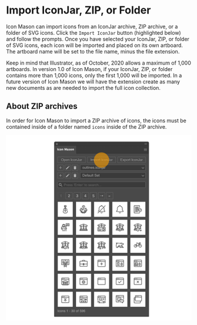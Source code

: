 # Import IconJar, ZIP, or Folder

Icon Mason can import icons from an IconJar archive, ZIP archive, or a folder of SVG icons. Click the `Import IconJar` button (highlighted below) and follow the prompts. Once you have selected your IconJar, ZIP, or folder of SVG icons, each icon will be imported and placed on its own artboard. The artboard name will be set to the file name, minus the file extension.

Keep in mind that Illustrator, as of October, 2020 allows a maximum of 1,000 artboards. In version 1.0 of Icon Mason, if your IconJar, ZIP, or folder contains more than 1,000 icons, only the first 1,000 will be imported. In a future version of Icon Mason we will have the extension create as many new documents as are needed to import the full icon collection.

## About ZIP archives

In order for Icon Mason to import a ZIP archive of icons, the icons must be contained inside of a folder named `icons` inside of the ZIP archive.

![Import IconJar, ZIP, or folder](docs/images/import-iconjar.png#half-size)
